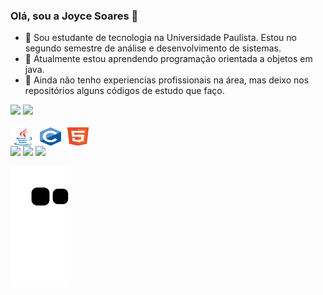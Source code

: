 ### Olá, sou a Joyce Soares 👋

- 🔭 Sou estudante de tecnologia na Universidade Paulista. Estou no segundo semestre de análise e desenvolvimento de sistemas.
- 🌱 Atualmente estou aprendendo programação orientada a objetos em java.
- 👯 Ainda não tenho experiencias profissionais na área, mas deixo nos repositórios alguns códigos de estudo que faço.

 <div>
  <img height="170em" src="https://github-readme-stats.vercel.app/api?username=joyce-soares&show_icons=true&theme=dracula&include_all_commits=true&count_private=true"/>
  <img height="170em" src="https://github-readme-stats.vercel.app/api/top-langs/?username=joyce-soares&layout=compact&langs_count=7&theme=dracula"/>
 </div>
 <div style="display: inline_block"><br>
  <img align="center" height="30" width="40" src="https://raw.githubusercontent.com/devicons/devicon/master/icons/java/java-original.svg">
  <img align="center" height="30" width="40" src="https://raw.githubusercontent.com/devicons/devicon/9f4f5cdb393299a81125eb5127929ea7bfe42889/icons/c/c-original.svg">
  <img align="center" height="30" width="40" src="https://raw.githubusercontent.com/devicons/devicon/9f4f5cdb393299a81125eb5127929ea7bfe42889/icons/html5/html5-original.svg">
  </div>

<div> 
  <a href="https://www.instagram.com/joyce_soares6/" target="_blank"><img src="https://img.shields.io/badge/-Instagram-%23E4405F?style=for-the-badge&logo=instagram&logoColor=white" target="_blank"></a>
  <a href="https://www.linkedin.com/in/joyce-soares-correa/" target="_blank"><img src="https://img.shields.io/badge/-LinkedIn-%230077B5?style=for-the-badge&logo=linkedin&logoColor=white" target="_blank"></a> 
  <a href="https://discord.gg/UB4rnzB5" target="_blank"><img src="https://img.shields.io/badge/Discord-7289DA?style=for-the-badge&logo=discord&logoColor=white" target="_blank"></a> 
  

![Snake animation](https://github.com/joyce-soares/joyce-soares/blob/output/github-contribution-grid-snake.svg)
 
 
</div>

